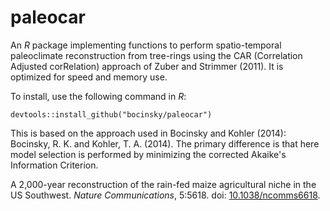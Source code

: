 # paleocar
An *R* package implementing functions to perform spatio-temporal paleoclimate reconstruction from tree-rings using the CAR (Correlation Adjusted corRelation) approach of Zuber and Strimmer (2011). It is optimized for speed and memory use.

To install, use the following command in *R*:

`devtools::install_github("bocinsky/paleocar")`

This is based on the approach used in Bocinsky and Kohler (2014): Bocinsky, R. K. and Kohler, T. A. (2014). The primary difference is that here model selection is performed by minimizing the corrected Akaike's Information Criterion.

A 2,000-year reconstruction of the rain-fed maize agricultural niche in the US Southwest. *Nature Communications*, 5:5618. doi: [10.1038/ncomms6618](http://www.nature.com/ncomms/2014/141204/ncomms6618/full/ncomms6618.html).
